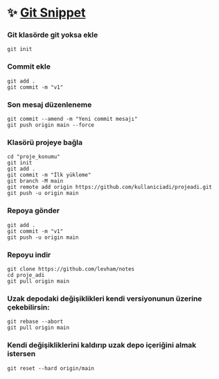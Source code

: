 # ✨ <ins> Git Snippet</ins>

### Git klasörde git yoksa ekle
```
git init
```

### Commit ekle 
```
git add .
git commit -m "v1"
```

### Son mesaj düzenleneme 
```
git commit --amend -m "Yeni commit mesajı"
git push origin main --force
```
### Klasörü projeye bağla
```
cd "proje_konumu"   
git init   
git add .   
git commit -m "İlk yükleme"   
git branch -M main   
git remote add origin https://github.com/kullaniciadi/projeadi.git  
git push -u origin main   
```

### Repoya gönder
```
git add .
git commit -m "v1"
git push -u origin main
```

### Repoyu indir
```
git clone https://github.com/levham/notes
cd proje_adi
git pull origin main
```

### Uzak depodaki değişiklikleri kendi versiyonunun üzerine çekebilirsin:
```
git rebase --abort
git pull origin main
```

### Kendi değişikliklerini kaldırıp uzak depo içeriğini almak istersen
```
git reset --hard origin/main
```
 
